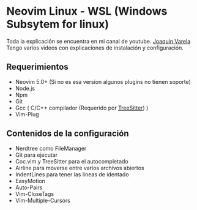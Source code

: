 # Neovim Linux - WSL (Windows Subsytem for linux) 
Toda la explicación se encuentra en mi canal de youtube. [Joaquin Varela ](https://www.youtube.com/channel/UCw1Ipy5_P1OL0zUJMfYC7-A)
Tengo varios videos con explicaciones de instalación y configuración.

##  Requerimientos
- Neovim 5.0+ (Si no es esa version algunos plugins no tienen soporte)
- Node.js
- Npm
- Git
- Gcc ( C/C++ compilador (Requerido por [TreeSitter](https://github.com/nvim-treesitter/nvim-treesitter)) ) 
- Vim-Plug
## Contenidos de la configuración
- Nerdtree  como FileManager 
- Git para ejecutar 
- Coc.vim y TreeSitter para el autocompletado
- Airline para moverse entre varios archivos abiertos
- IndentLines para tener las lineas de identado
- EasyMotion 
- Auto-Pairs
- Vim-CloseTags
- Vim-Multiple-Cursors



